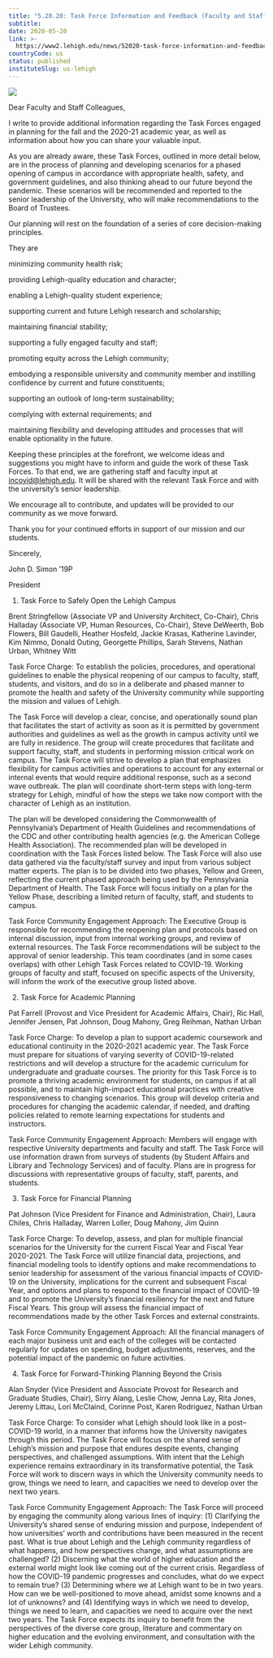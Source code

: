 ```yaml
---
title: "5.20.20: Task Force Information and Feedback (Faculty and Staff)"
subtitle: 
date: 2020-05-20
link: >-
  https://www2.lehigh.edu/news/52020-task-force-information-and-feedback
countryCode: us
status: published
instituteSlug: us-lehigh
---
```

![](http://www2.lehigh.edu/sites/www2/files/2020-05/COVID-rectangle-updates_2.jpg)

Dear Faculty and Staff Colleagues,

I write to provide additional information regarding the Task Forces engaged in planning for the fall and the 2020-21 academic year, as well as information about how you can share your valuable input.

As you are already aware, these Task Forces, outlined in more detail below, are in the process of planning and developing scenarios for a phased opening of campus in accordance with appropriate health, safety, and government guidelines, and also thinking ahead to our future beyond the pandemic. These scenarios will be recommended and reported to the senior leadership of the University, who will make recommendations to the Board of Trustees.

Our planning will rest on the foundation of a series of core decision-making principles.

They are

minimizing community health risk;

providing Lehigh-quality education and character;

enabling a Lehigh-quality student experience;

supporting current and future Lehigh research and scholarship;

maintaining financial stability;

supporting a fully engaged faculty and staff;

promoting equity across the Lehigh community;

embodying a responsible university and community member and instilling confidence by current and future constituents;

supporting an outlook of long-term sustainability;

complying with external requirements; and

maintaining flexibility and developing attitudes and processes that will enable optionality in the future.

Keeping these principles at the forefront, we welcome ideas and suggestions you might have to inform and guide the work of these Task Forces. To that end, we are gathering staff and faculty input at incovid@lehigh.edu. It will be shared with the relevant Task Force and with the university’s senior leadership.

We encourage all to contribute, and updates will be provided to our community as we move forward.

Thank you for your continued efforts in support of our mission and our students.

Sincerely,

John D. Simon ’19P

President

1. Task Force to Safely Open the Lehigh Campus

Brent Stringfellow (Associate VP and University Architect, Co-Chair), Chris Halladay (Associate VP, Human Resources, Co-Chair), Steve DeWeerth, Bob Flowers, Bill Gaudelli, Heather Hosfeld, Jackie Krasas, Katherine Lavinder, Kim Nimmo, Donald Outing, Georgette Phillips, Sarah Stevens, Nathan Urban, Whitney Witt

Task Force Charge: To establish the policies, procedures, and operational guidelines to enable the physical reopening of our campus to faculty, staff, students, and visitors, and do so in a deliberate and phased manner to promote the health and safety of the University community while supporting the mission and values of Lehigh.

The Task Force will develop a clear, concise, and operationally sound plan that facilitates the start of activity as soon as it is permitted by government authorities and guidelines as well as the growth in campus activity until we are fully in residence. The group will create procedures that facilitate and support faculty, staff, and students in performing mission critical work on campus. The Task Force will strive to develop a plan that emphasizes flexibility for campus activities and operations to account for any external or internal events that would require additional response, such as a second wave outbreak. The plan will coordinate short-term steps with long-term strategy for Lehigh, mindful of how the steps we take now comport with the character of Lehigh as an institution.

The plan will be developed considering the Commonwealth of Pennsylvania’s Department of Health Guidelines and recommendations of the CDC and other contributing health agencies (e.g. the American College Health Association). The recommended plan will be developed in coordination with the Task Forces listed below. The Task Force will also use data gathered via the faculty/staff survey and input from various subject matter experts. The plan is to be divided into two phases, Yellow and Green, reflecting the current phased approach being used by the Pennsylvania Department of Health. The Task Force will focus initially on a plan for the Yellow Phase, describing a limited return of faculty, staff, and students to campus.

Task Force Community Engagement Approach: The Executive Group is responsible for recommending the reopening plan and protocols based on internal discussion, input from internal working groups, and review of external resources. The Task Force recommendations will be subject to the approval of senior leadership. This team coordinates (and in some cases overlaps) with other Lehigh Task Forces related to COVID-19. Working groups of faculty and staff, focused on specific aspects of the University, will inform the work of the executive group listed above.

2. Task Force for Academic Planning

Pat Farrell (Provost and Vice President for Academic Affairs, Chair), Ric Hall, Jennifer Jensen, Pat Johnson, Doug Mahony, Greg Reihman, Nathan Urban

Task Force Charge: To develop a plan to support academic coursework and educational continuity in the 2020-2021 academic year. The Task Force must prepare for situations of varying severity of COVID-19-related restrictions and will develop a structure for the academic curriculum for undergraduate and graduate courses. The priority for this Task Force is to promote a thriving academic environment for students, on campus if at all possible, and to maintain high-impact educational practices with creative responsiveness to changing scenarios. This group will develop criteria and procedures for changing the academic calendar, if needed, and drafting policies related to remote learning expectations for students and instructors.

Task Force Community Engagement Approach: Members will engage with respective University departments and faculty and staff. The Task Force will use information drawn from surveys of students (by Student Affairs and Library and Technology Services) and of faculty. Plans are in progress for discussions with representative groups of faculty, staff, parents, and students.

3. Task Force for Financial Planning

Pat Johnson (Vice President for Finance and Administration, Chair), Laura Chiles, Chris Halladay, Warren Loller, Doug Mahony, Jim Quinn

Task Force Charge: To develop, assess, and plan for multiple financial scenarios for the University for the current Fiscal Year and Fiscal Year 2020-2021. The Task Force will utilize financial data, projections, and financial modeling tools to identify options and make recommendations to senior leadership for assessment of the various financial impacts of COVID-19 on the University, implications for the current and subsequent Fiscal Year, and options and plans to respond to the financial impact of COVID-19 and to promote the University’s financial resiliency for the next and future Fiscal Years. This group will assess the financial impact of recommendations made by the other Task Forces and external constraints.

Task Force Community Engagement Approach: All the financial managers of each major business unit and each of the colleges will be contacted regularly for updates on spending, budget adjustments, reserves, and the potential impact of the pandemic on future activities.

4. Task Force for Forward-Thinking Planning Beyond the Crisis

Alan Snyder (Vice President and Associate Provost for Research and Graduate Studies, Chair), Sirry Alang, Leslie Chow, Jenna Lay, Rita Jones, Jeremy Littau, Lori McClaind, Corinne Post, Karen Rodriguez, Nathan Urban

Task Force Charge: To consider what Lehigh should look like in a post–COVID-19 world, in a manner that informs how the University navigates through this period. The Task Force will focus on the shared sense of Lehigh’s mission and purpose that endures despite events, changing perspectives, and challenged assumptions. With intent that the Lehigh experience remains extraordinary in its transformative potential, the Task Force will work to discern ways in which the University community needs to grow, things we need to learn, and capacities we need to develop over the next two years.

Task Force Community Engagement Approach: The Task Force will proceed by engaging the community along various lines of inquiry: (1) Clarifying the University’s shared sense of enduring mission and purpose, independent of how universities’ worth and contributions have been measured in the recent past. What is true about Lehigh and the Lehigh community regardless of what happens, and how perspectives change, and what assumptions are challenged? (2) Discerning what the world of higher education and the external world might look like coming out of the current crisis. Regardless of how the COVID-19 pandemic progresses and concludes, what do we expect to remain true? (3) Determining where we at Lehigh want to be in two years. How can we be well-positioned to move ahead, amidst some knowns and a lot of unknowns? and (4) Identifying ways in which we need to develop, things we need to learn, and capacities we need to acquire over the next two years. The Task Force expects its inquiry to benefit from the perspectives of the diverse core group, literature and commentary on higher education and the evolving environment, and consultation with the wider Lehigh community.